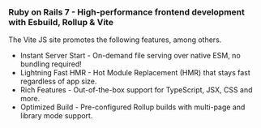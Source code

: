 ### Ruby on Rails 7 - High-performance frontend development with Esbuild, Rollup & Vite

The Vite JS site promotes the following features, among others.

  - Instant Server Start - On-demand file serving over native ESM, no bundling required!
  - Lightning Fast HMR - Hot Module Replacement (HMR) that stays fast regardless of app size.
  - Rich Features - Out-of-the-box support for TypeScript, JSX, CSS and more.
  - Optimized Build - Pre-configured Rollup builds with multi-page and library mode support.
